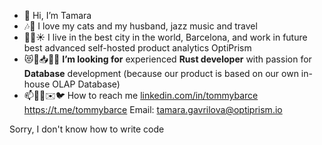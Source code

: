 - 👋 Hi, I’m Tamara
- 🎶🎷 I love my cats and my husband, jazz music and travel
- 🌊🌇☀️ I live in the best city in the world, Barcelona, and work in future best advanced self-hosted product analytics OptiPrism 
- 😻💎📥🧑‍💻 **I’m looking for** experienced **Rust developer** with passion for **Database** development (because our product is based on our own in-house OLAP Database)
- 📫🤝📲✉️🐦 How to reach me [linkedin.com/in/tommybarce](https://www.linkedin.com/in/tommybarce/)  https://t.me/tommybarce Email: tamara.gavrilova@optiprism.io 

<!---
tommybarce/tommybarce is a ✨ special ✨ repository because its `README.md` (this file) appears on your GitHub profile.
You can click the Preview link to take a look at your changes.
--->

Sorry, I don't know how to write code
